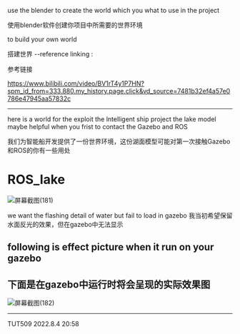 use the blender to create the world which you what to use in the project

使用blender软件创建你项目中所需要的世界环境

to build your own world 

搭建世界
--reference linking   :

参考链接

https://www.bilibili.com/video/BV1rT4y1P7HN?spm_id_from=333.880.my_history.page.click&vd_source=7481b32ef4a57e0786e47945aa57832c


--------------------------------------

here is a world for the exploit the lntelligent ship project 
the lake model maybe helpful when you frist to contact the Gazebo and ROS 

我们为智能船开发提供了一份世界环境，这份湖面模型可能对第一次接触Gazebo和ROS的你有一些用处

ROS_lake 
========

![屏幕截图(181)](https://user-images.githubusercontent.com/98152870/182863350-3ce58617-e6e9-4079-970f-3945830031e7.png)

we want the flashing detail of water but fail to load in gazebo
我当初希望保留水面反光的效果，但在gazebo中无法显示

following is effect picture when it run on your gazebo
------------------------------------------------------
下面是在gazebo中运行时将会呈现的实际效果图
----------------------------------------
![屏幕截图(182)](https://user-images.githubusercontent.com/98152870/182863160-f704cb02-a2cf-4a7e-ade6-10263545388b.png)

---------
TUT509   2022.8.4 20:58
